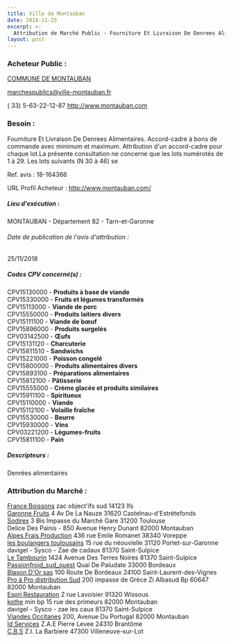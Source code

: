 ```yaml
---
title: Ville de Montauban
date: 2018-11-25
excerpt: >-
  Attribution de Marché Public - Fourniture Et Livraison De Denrees Alimentaires
layout: post
---
```


### Acheteur Public : 
<a href="/acheteur-136/siren-218201218"> COMMUNE DE MONTAUBAN</a><br/>



marchespublics@ville-montauban.fr

( 33) 5-63-22-12-87
http://www.montauban.com
### Besoin :

Fourniture Et Livraison De Denrees Alimentaires. Accord-cadre à bons de commande avec minimum et maximum. Attribution d'un accord-cadre pour chaque lot.La présente consultation ne concerne que les lots numérotés de 1 à 29. Les lots suivants (N 30 à 46) se

Ref. avis : 18-164366

URL Profil Acheteur : http://www.montauban.com/

##### Lieu d'exécution :

MONTAUBAN - Département 82 - Tarn-et-Garonne

###### Date de publication de l'avis d'attribution : 
25/11/2018

##### Codes CPV concerné(s) :
CPV15130000 - **Produits à base de viande** <br/>
CPV15330000 - **Fruits et légumes transformés** <br/>
CPV15113000 - **Viande de porc** <br/>
CPV15550000 - **Produits laitiers divers** <br/>
CPV15111100 - **Viande de bœuf** <br/>
CPV15896000 - **Produits surgelés** <br/>
CPV03142500 - **Œufs** <br/>
CPV15131120 - **Charcuterie** <br/>
CPV15811510 - **Sandwichs** <br/>
CPV15221000 - **Poisson congelé** <br/>
CPV15800000 - **Produits alimentaires divers** <br/>
CPV15893100 - **Préparations alimentaires** <br/>
CPV15812100 - **Pâtisserie** <br/>
CPV15555000 - **Crème glacée et produits similaires** <br/>
CPV15911100 - **Spiritueux** <br/>
CPV15110000 - **Viande** <br/>
CPV15112100 - **Volaille fraîche** <br/>
CPV15530000 - **Beurre** <br/>
CPV15930000 - **Vins** <br/>
CPV03221200 - **Légumes-fruits** <br/>
CPV15811100 - **Pain** <br/>

##### Descripteurs :
Denrées alimentaires <br/>

### Attribution du Marché :
<a href="/entreprise-573/siren-642028609"> France Boissons</a>    zac object'ifs sud 14123 Ifs <br/>
<a href="/entreprise-573/siren-580802353"> Garonne Fruits</a>    4 Av De La Nauze 31620 Castelnau-d'Estrétefonds <br/>
<a href="/entreprise-545/siren-311009096"> Sodirex</a>    3 Bis Impasse du Marché Gare 31200 Toulouse <br/>
Delice Des Painis - 850 Avenue Henry Dunant 82000 Montauban <br/>
<a href="/entreprise-548/siren-339341646"> Alpes Frais Production</a>    436 rue Emile Romanet 38340 Voreppe <br/>
<a href="/entreprise-578/siren-814657045"> les boulangers toulousains</a>    15 rue du néouvielle 31120 Portet-sur-Garonne <br/>
davigel - Sysco - Zae de cadaux 81370 Saint-Sulpice <br/>
<a href=""> Le Tambourin</a>    1424 Avenue Des Terres Noires 81370 Saint-Sulpice <br/>
<a href="/entreprise-572/siren-552044992"> Passionfroid_sud_ouest</a>    Quai De Paludate 33000 Bordeaux <br/>
<a href="/entreprise-546/siren-318055167"> Blason D'Or sas</a>    100 Route De Bordeaux 24100 Saint-Laurent-des-Vignes <br/>
<a href="/entreprise-553/siren-385006234"> Pro à Pro distribution Sud</a>    200 impasse de Grèce Zi Albasud Bp 60647 82000 Montauban <br/>
<a href="/entreprise-549/siren-343397782"> Espri Restauration</a>    2 rue Lavoisier 91320 Wissous <br/>
<a href="/entreprise-547/siren-329713838"> kothe</a>    min bp 15 rue des primeurs 82000 Montauban <br/>
davigel - Sysco - zae les caux 81370 Saint-Sulpice <br/>
<a href="/entreprise-562/siren-449867050"> Viandes Occitanes</a>    200, Avenue Du Portugal 82000 Montauban <br/>
<a href="/entreprise-563/siren-452792641"> Id Services</a>    Z.A.E Pierre Levee 24310 Brantôme <br/>
<a href="/entreprise-576/siren-798851333"> C.B.S</a>    Z.I. La Barbiere 47300 Villeneuve-sur-Lot <br/>
